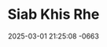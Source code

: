 ---
layout: movie-video-data
date: 2025-03-01 21:25:08 -0663
categories: movie

# Site Attributes
title: "Siab Khis Rhe"
permalink: "/movie/Siab_Khis_Rhe"

# Movie Attributes
synopsis: ""
producer: "All Stars Video"
director: ""
writer: ""
video_link: ""
genre: "Romance"
year: "2000"
release_type: "VHS"
storage: "Private"
thumbnail: "/assets/images/movie_thumbnails/Siab Khis Rhe.jpeg"
publishing_company: "All Stars Video"

# Sequels + Parts
base_movie: ""
total_parts: 
sequel: ""

# Movie Cast
cast:
#VALUE!
---